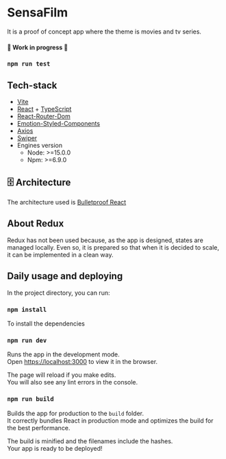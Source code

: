 # SensaFilm

It is a proof of concept app where the theme is movies and tv series.

#### 🚧 Work in progress 🚧

### `npm run test`

## Tech-stack

- [Vite](https://vitejs.dev/)
- [React](https://es.reactjs.org/) + [TypeScript](https://www.typescriptlang.org/)
- [React-Router-Dom](https://v5.reactrouter.com/web/guides/quick-start)
- [Emotion-Styled-Components](https://emotion.sh/docs/styled)
- [Axios](https://github.com/axios/axios)
- [Swiper](https://swiperjs.com/react)
- Engines version
  - Node: >=15.0.0
  - Npm: >=6.9.0


## 🗄️ Architecture

The architecture used is [Bulletproof React](https://github.com/alan2207/bulletproof-react)


## About Redux

Redux has not been used because, as the app is designed, states are managed locally. Even so, it is prepared so that when it is decided to scale, it can be implemented in a clean way.

## Daily usage and deploying

In the project directory, you can run:

### `npm install`

To install the dependencies

### `npm run dev`

Runs the app in the development mode.<br />
Open [https://localhost:3000](https://localhost:3000) to view it in the browser.

The page will reload if you make edits.<br />
You will also see any lint errors in the console.

### `npm run build`

Builds the app for production to the `build` folder.<br />
It correctly bundles React in production mode and optimizes the build for the best performance.

The build is minified and the filenames include the hashes.<br />
Your app is ready to be deployed!
